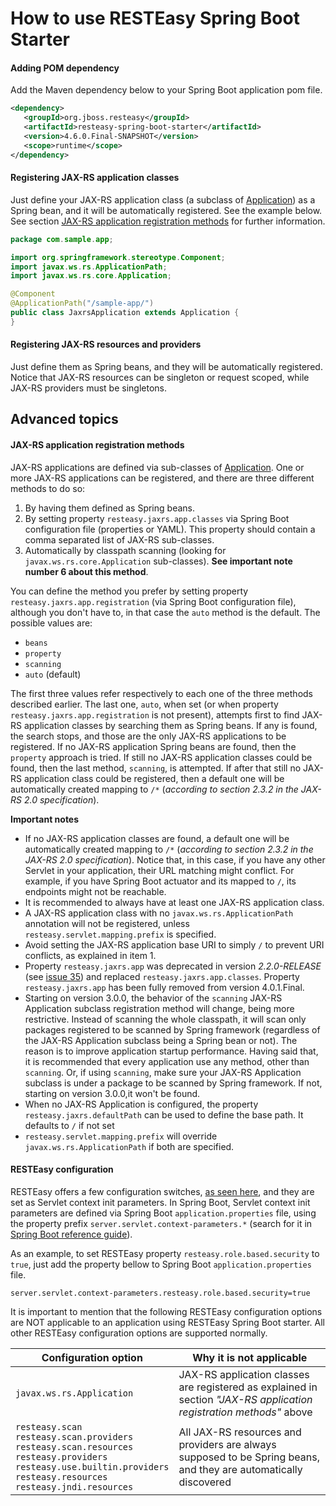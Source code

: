# How to use RESTEasy Spring Boot Starter

#### Adding POM dependency

Add the Maven dependency below to your Spring Boot application pom file.<br>

``` xml
<dependency>
   <groupId>org.jboss.resteasy</groupId>
   <artifactId>resteasy-spring-boot-starter</artifactId>
   <version>4.6.0.Final-SNAPSHOT</version>
   <scope>runtime</scope>
</dependency>
```

#### Registering JAX-RS application classes

Just define your JAX-RS application class (a subclass of [Application](http://docs.oracle.com/javaee/7/api/javax/ws/rs/core/Application.html)) as a Spring bean, and it will be automatically registered. See the example below.
See section [JAX-RS application registration methods](#jax-rs-application-registration-methods) for further information.

``` java
package com.sample.app;

import org.springframework.stereotype.Component;
import javax.ws.rs.ApplicationPath;
import javax.ws.rs.core.Application;

@Component
@ApplicationPath("/sample-app/")
public class JaxrsApplication extends Application {
}
```

#### Registering JAX-RS resources and providers

Just define them as Spring beans, and they will be automatically registered.
Notice that JAX-RS resources can be singleton or request scoped, while JAX-RS providers must be singletons.

## Advanced topics

#### JAX-RS application registration methods

JAX-RS applications are defined via sub-classes of [Application](http://docs.oracle.com/javaee/7/api/javax/ws/rs/core/Application.html). One or more JAX-RS applications can be registered, and there are three different methods to do so:

1. By having them defined as Spring beans.
2. By setting property `resteasy.jaxrs.app.classes` via Spring Boot configuration file (properties or YAML). This property should contain a comma separated list of JAX-RS sub-classes.
3. Automatically by classpath scanning (looking for `javax.ws.rs.core.Application` sub-classes). **See important note number 6 about this method**.

You can define the method you prefer by setting property `resteasy.jaxrs.app.registration` (via Spring Boot configuration file), although you don't have to, in that case the `auto` method is the default. The possible values are:

- `beans`
- `property`
- `scanning`
- `auto` (default)

The first three values refer respectively to each one of the three methods described earlier. The last one, `auto`, when set (or when property `resteasy.jaxrs.app.registration` is not present), attempts first to find JAX-RS application classes by searching them as Spring beans. If any is found, the search stops, and those are the only JAX-RS applications to be registered. If no JAX-RS application Spring beans are found, then the `property` approach is tried. If still no JAX-RS application classes could be found, then the last method, `scanning`, is attempted. If after that still no JAX-RS application class could be registered, then a default one will be automatically created mapping to `/*` (_according to section 2.3.2 in the JAX-RS 2.0 specification_).

__Important notes__

- If no JAX-RS application classes are found, a default one will be automatically created mapping to `/*` (_according to section 2.3.2 in the JAX-RS 2.0 specification_). Notice that, in this case, if you have any other Servlet in your application, their URL matching might conflict. For example, if you have Spring Boot actuator and its mapped to `/`, its endpoints might not be reachable.
- It is recommended to always have at least one JAX-RS application class.
- A JAX-RS application class with no `javax.ws.rs.ApplicationPath` annotation will not be registered, unless `resteasy.servlet.mapping.prefix` is specified.
- Avoid setting the JAX-RS application base URI to simply `/` to prevent URI conflicts, as explained in item 1.
- Property `resteasy.jaxrs.app` was deprecated in version *2.2.0-RELEASE* (see [issue 35](https://github.com/paypal/resteasy-spring-boot/issues/35)) 
and replaced `resteasy.jaxrs.app.classes`.  Property `resteasy.jaxrs.app` has been fully removed from version 4.0.1.Final.
- Starting on version 3.0.0, the behavior of the `scanning` JAX-RS Application subclass registration method will change, being more restrictive. Instead of scanning the whole classpath, it will scan only packages registered to be scanned by Spring framework (regardless of the JAX-RS Application subclass being a Spring bean or not). The reason is to improve application startup performance. Having said that, it is recommended that every application use any method, other than `scanning`. Or, if using `scanning`, make sure your JAX-RS Application subclass is under a package to be scanned by Spring framework. If not, starting on version 3.0.0,it won't be found.
- When no JAX-RS Application is configured, the property `resteasy.jaxrs.defaultPath` can be used to define the base path. It defaults to `/` if not set
- `resteasy.servlet.mapping.prefix` will override `javax.ws.rs.ApplicationPath` if both are specified.

#### RESTEasy configuration

RESTEasy offers a few configuration switches, [as seen here](http://docs.jboss.org/resteasy/docs/3.1.1.Final-SNAPSHOT/userguide/html_single/index.html#configuration_switches), and they are set as Servlet context init parameters. In Spring Boot, Servlet context init parameters are defined via Spring Boot `application.properties` file, using the property prefix `server.servlet.context-parameters.*` (search for it in [Spring Boot reference guide](http://docs.spring.io/spring-boot/docs/current/reference/htmlsingle/)).</br>

As an example, to set RESTEasy property `resteasy.role.based.security` to `true`, just add the property bellow to Spring Boot `application.properties` file.

```
server.servlet.context-parameters.resteasy.role.based.security=true
```

It is important to mention that the following RESTEasy configuration options are NOT applicable to an application using RESTEasy Spring Boot starter.
All other RESTEasy configuration options are supported normally.

| Configuration option | Why it is not applicable |
|---|---|
|`javax.ws.rs.Application`|JAX-RS application classes are registered as explained in section _"JAX-RS application registration methods"_ above|
|`resteasy.scan`<br/>`resteasy.scan.providers`<br/>`resteasy.scan.resources`<br/>`resteasy.providers`<br/>`resteasy.use.builtin.providers`<br/>`resteasy.resources`<br/>`resteasy.jndi.resources`|All JAX-RS resources and providers are always supposed to be Spring beans, and they are automatically discovered|
